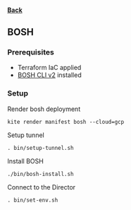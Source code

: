 #### [Back](../README.md)

## BOSH

### Prerequisites

- Terraform IaC applied
- [BOSH CLI v2](https://bosh.io/docs/cli-v2.html#install) installed

### Setup

Render bosh deployment
```
kite render manifest bosh --cloud=gcp
```

Setup tunnel
```
. bin/setup-tunnel.sh
```

Install BOSH
```
./bin/bosh-install.sh
```

Connect to the Director
```
. bin/set-env.sh

```
